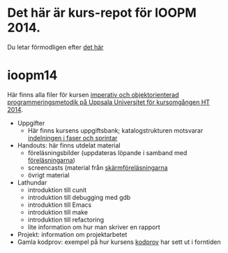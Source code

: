 Det här är kurs-repot för IOOPM 2014.
=====================================
Du letar förmodligen efter [det här](https://github.com/IOOPM-UU/ioopm15)

ioopm14
=======

Här finns alla filer för kursen [imperativ och objektorienterad programmeringsmetodik på Uppsala Universitet för kursomgången HT 2014](http://auportal.herokuapp.com/). 

* Uppgifter
  - Här finns kursens uppgiftsbank; katalogstrukturen motsvarar [indelningen i faser och sprintar](http://auportal.herokuapp.com/information/4)
* Handouts: här finns utdelat material
  - föreläsningsbilder (uppdateras löpande i samband med [föreläsningarna](http://auportal.herokuapp.com/lectures))
  - screencasts (material från [skärmföreläsningarna](http://auportal.herokuapp.com/information/6)
  - övrigt material
* Lathundar
  - introduktion till cunit
  - introduktion till debugging med gdb
  - introduktion till Emacs
  - introduktion till make
  - introduktion till refactoring
  - lite information om hur man skriver en rapport
* Projekt: information om projektarbetet
* Gamla kodprov: exempel på hur kursens [kodprov](http://auportal.herokuapp.com/information/12) har sett ut i forntiden
